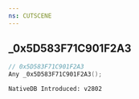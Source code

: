 ```yaml
---
ns: CUTSCENE 
---
```


## _0x5D583F71C901F2A3

```c
// 0x5D583F71C901F2A3 
Any _0x5D583F71C901F2A3();
```

```
NativeDB Introduced: v2802
```

